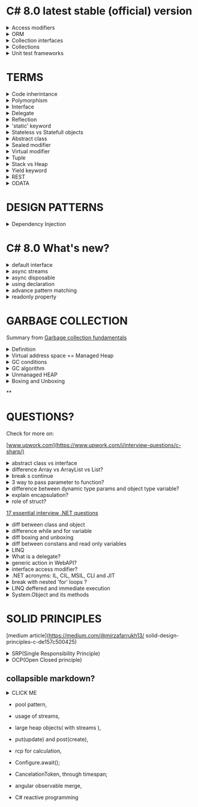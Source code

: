 **C# 8.0 latest stable (official) version**
======

<details><summary>Access modifiers</summary>
<p>

public    - from same class, other class, same assembly, other assembly or other code
protected - from same class or from derived class
private   - from same class or struct
internal  - from same assembly 
protected internal - from the same assebly or from the derived classes
private protected - from current class or from derived classes within same assembly

</p>
</details>


<details><summary>ORM</summary>
<p>

- ADO 
- Dapper
- EF
- EF Core

</p>
</details>

<details><summary>Collection interfaces</summary>
<p>

- IEnumerable
  _when querying in-memory collection like Array, List_
  
- IQueryable 
  _when querying data from out-memory(like remote database, service)_
  **_check OData specification!!!_** 
</p>
</details>


<details><summary>Collections</summary>
<p>

- Array 
- ArrayList
- HashTable
- Queue
- Stack
- SortedList
- Tuple


</p>
</details>

<details><summary>Unit test frameworks</summary>
<p>

- xUnit         - Fact
- NUnit
- MSTest        - TestClass, TestMethod, ClassInitialize, ClassCleanup , TestInitialise ...

</p>
</details>

**TERMS**
======

<details><summary>Code inherintance</summary>
<p>
    
    It was supported inheritance by single base class and multiple interfaces
    
</p>
</details>

<details><summary>Polymorphism</summary>
<p>
    
    it is accomplish by unique interface, it enables to have many implementations for different classes.
    Response to method call will depend of object type in runtime.  

</p>
</details>



<details><summary>Interface</summary>
<p>

    Agrement how components should communicate with each other. By origin should only contain prototype of method. With C# 8.0 ver. feature of 'default interfaces' is available.
    Meaning that interface method could have concrete implementation.

</p>
</details>

<details><summary>Delegate</summary>
<p>

    Is POINTER to a function. Method to be delegated needs to have same signature as
    delegate , meaning same return type, type and number of func parameters.

    e.g
    // delegate declaartion
    delegate int MyDelegate(int n);

    // actual methods
    public static int AddNum(int p) {
         num += p;
         return num;
    }
    
    public static int MultNum(int q) {
         num *= q;
         return num;
    }
    ...
        MyDelegate myD1 = new MyDelegate(AddNum);
        MyDelegate myD2 = new MyDelegate(MultNum);

</p>
</details>


<details><summary>Reflection</summary>
<p>
    
    ability to retrieve aplication metadata during application 
    runtime

</p>
</details>

<details><summary>'static' keyword</summary>
<p>
    
    Static modifier can be applied on the class, field, method. If class is static all members of class needs to be also static. Static class cannot be instanciated.
    
    Static methods can access static and non-static variables, if accessing non-static variables, methods need to be called on instance.

    Static variable will be shared among all instances of class. 

</p>
</details>

<details><summary>Stateless vs Statefull objects</summary>
<p>
    
    example of stateless class is static class, only have calculation methods. Statefull object 
    are entity classes or business object  holding a context  

</p>
</details>

<details><summary>Abstract class</summary>
<p>

    it is not intended to be instanciated (but it can have constructor and members),
    it needs to have at least single 'abstract' method. 
    it is used for definition of Base class in class hierarchy

</p>
</details>

<details><summary>Sealed modifier</summary>
<p>
    
    Class declared as Sealed cannot be extended(inherited).
    Method declared as Sealed cannot be overriden.
      
</p>
</details>

<details><summary>Virtual modifier</summary>
<p>
   
    Virtual can be assign to a method or property, identifing that functionality can be ovveriden in derived class.
      
</p>
</details>


<details><summary>Tuple</summary>
<p>
    
    used when you want to have object that represents data structure but you dont want to defined type class or struct for it.

    e.g.
    Tuple<int, string, string> person =  new Tuple<int, string, string>(1,"Joe", "Doe");

    With static helper:
    var person = Tuple.Create(1, "Joe", "Doe");

      
</p>
</details>

<details><summary>Stack vs Heap</summary>

#### STACK

<p>

     - it is fast access memory, size is defined by OS,
     - stores local variables and function variables,
     - variables are declared, initialised and allocated during a runtime,
     - it is linear data structure, and varibles are stored in block, therefore cannot be fragmented
     - it is not possible to resize variable
     - CPU or process manages with allocation and deallocation of memory
     - faster, cost less, fixed size but can cause shortage of memory       

</p>

#### HEAP
<p>

    - it stores global variables and function signatures
    - it stores variables randomly as data structure, therefore fragmentation is possible
    - it supports dynamic allocation of memory, it can be resized
    - it is not tightly managed by CPU, it is free floating range of memory
    - allocation and deallocation of can be done with programming instructions
    - variables can be resized
    - gc operates on managed heap

</p>

[heap vs stack](https://www.guru99.com/stack-vs-heap.html)
</details>

<details><summary>Yield keyword</summary>
<p>

    will return IEnumerable object as result , but with yield state machine will be created
    for iteration. 

</p>
</details>

<details><summary>REST</summary>
<p>

    Representational state transfer software architecture style defines constraints for Web Services.

</p>
</details>

<details><summary>ODATA</summary>
<p>

    Open Data protocol for creation of queryable REST api

</p>
</details>


**DESIGN PATTERNS**
======

<details><summary>Dependency Injection</summary>
<p>

    - reduce a tight coupling between software components
    - example 'constructor injector' , reference to object via reference to interface

</p>
</details>

**C# 8.0 What's new?**
======


<details><summary>default interface</summary>
<p>

    - default interface method contains default implementation. 

</p>
</details>

<details><summary>async streams</summary>
<p>

    - enables async iteration over enumerable

</p>
</details>

<details><summary>async disposable</summary>
</details>

<details><summary>using declaration</summary>
<p>

    - with 'using' declaration directive is given to compiler that declared variable will be automatically dispose when next enclosing type is reached.
   
    e.g
    using var file = new System.IO.StreamWriter("Sample.txt");
    file.WriteLine("Hello world");    
    // file is disposed of here


</p>
</details>

<details><summary>advance pattern matching</summary>

</details>


<details><summary>readonly property</summary>
</details>

**GARBAGE COLLECTION**
======

Summary from [Garbage collection fundamentals](https://docs.microsoft.com/en-us/dotnet/standard/garbage-collection/fundamentals)

<details><summary> Definition </summary>
<p>
    
    GC is automatic memory manager that allocates and release application memory on managed heap section of memory.
    - frees developer of manualy release of memory
    - allocates object on heap efficiently
    - reclaims object no more used, clears its memory and keeps are memory for future allocation
    - provides memory safety making sure that object wil not use content of another

</p>
</details>

<details><summary> Virtual address space == Managed Heap </summary>
<p>

    Every process(application) has it own 'virtul address space'.  For:
    - 32 kbits machine it is 2GB
    - 64 kbits machine is is 8TB

    Virtual address space is 'Managed heap', and develooper interacts with it (not with
    physical memory directly) by uding GC or if writing native application when using native windows function to allocate or release variables(heap memory).

    Virtual address space can be divided into 3 states:
    - free,
    - reserved,
    - commited

 </p>
</details>

<details><summary> GC conditions </summary>
<p>

    When OS notifies GC about low physical memory or surplus heap threshold, GC calls 
    method 'GC.Collect()' whis releases heap memory base on managed heap criteria.  

</p>
</details>

<details><summary> GC algorithm </summary>
<p>
    
    GC takes in consideration following:
    - it is to compose heap section, rather then whole heap,
    - newly object has a shorter lifespan, that older objects,
    - newly objects tend to interact with each other, due to opinion that application acces new
    object around same time

    Due to this reasons GC divides heap to sections:
    - generation 0
    - generation 1
    - generation 2(oldest object, static data) 

    Size of short lived section(generation 0 and generation 1) depends of machine GC mode
    which can be configured within application config file, supported modes are:
    - workstation mode(default),
    - server mode 
     
</p>
</details>

<details><summary> Unmanaged HEAP </summary>
<p>

    Unmanaged heap is section of heap that stores object that will not be managed by GC,
    such as file handle, windows handle or network connection. Such object need to be release with explicitly implementation of dispose method or override of Object.finalize().     

</p>
</details>

<details><summary> Boxing and Unboxing </summary>
<p>

    Type system contains three data types: 
     - Value types(int, char, string), reference and pointer.

    BOXING is term which identifies cast of value type variable to reference type.
    e.g.
        int i = 123;
        // The following line boxes i.
        object o = i;      

    Boxing is expensive to memory performance because reference object is created as copy 
    of value object on managed heap.

    Unboxing is reversal process that cast a refernce object to value type, it is also expensive.
    1. it is checked if reference instance is boxed version of value type.
    2. Copying value fron instance to value type variable.

    e.g.
        int i = 123;      // a value type
        object o = i;     // boxing
        int j = (int)o;   // unboxing

</p>
</details>

**

**QUESTIONS?**
======

Check for more on:

[www.upwork.com](https://www.upwork.com/i/interview-questions/c-sharp/)

<details><summary>abstract class vs interface</summary>
<p>
   
    interface only can be used to define functionality, but abstract class can create (implement) functionality to be implemented or override by subclass. Class can extend only one abstract class
    but can implement several interfaces. 


</p>
</details>

<details><summary>difference Array vs  ArrayList vs List?</summary>
<p>
    
    Array is static and continuos in memory, is method of organizing data in memory
    List is dynamic and random , it is data structure that allows several operation on collection type(add, insert, remove,...) 
    ArrayList is alternative to Array, but it is NOT strongly typed and can accept any element, also can accept NULL values.

</p>
</details>

<details><summary>break s continue</summary>
<p>
    
    'Break' will interupt a loop and exit from the loop, while 'Continue' will only break current iteration and will continue with next iteration.


</p>
</details>

<details><summary>3 way to pass parameter to function?</summary>
<p>

    - as 'value' parameter
    - as 'reference' parameter (using ref keyword), method access memory location of ref parameter
    changes to parameter in function will affect initial context of parameter
    - as 'out' parameter, same as ref but 'out ' param data will be transfered from the function. 

</p>
</details>

<details><summary>difference between dynamic type params and object type variable?</summary>
<p>

    Dynamic variable type will be checked during runtime.  While object variable type will be
    checked during compiling.

    e.g.
    dynamic MyDynamicVar = 1;
    Console.WriteLine(MyDynamicVar.GetType()); 

</p>
</details>

<details><summary>explain encapsulation?</summary>
<p>

    It is grouping code into logical packages, purpose is to reduces coupling beetwen software  components and to encourage code reusability. It is done using 'access modifiers'(specifiers).

</p>
</details>

<details><summary>role of struct?</summary>
<p>

    struct is for a record type. if all record members are value types and object is short-lived  than it makes a sense.
    to define object as struct. Such instance will be allocated and deallocated on stack, in difference to class instance.


</p>
</details>
    

[17 essential interview .NET questions](https://www.upwork.com/i/interview-questions/c-sharp/)

<details><summary>diff between class and object</summary>
<p>

    class describes template definition of the object, while object is instance of the class and it actual variable


</p>
</details>

<details><summary>difference  while and for variable</summary>
<p>

    both loops are used for repetive task. 'for' loop will be used when we know number of repetions, 'while'
    will be used in situation when task needs to be repeated until condition is fullfiled.


</p>
</details>

<details><summary>diff  boxing and unboxing</summary>
<p>

    in upper section


</p>
</details>

<details><summary>diff between constans and read only variables</summary>
<p>

    Constans are evaluted during compile time, while readonly varibles are evaluated during runtime
    Constants holds only value-type , readonly variable can hold reference type
    Constanst should be used when value is not changed during runtime, read-only are used when their value is
    not know before runtime.
    Read - only can be initialized during declaration or in constructor 


</p>
</details>

<details><summary>LINQ</summary>
<p>

    'Language Integrated Query' is set of feature of .NET framework which extends query capabilities on supported datasources
    (Collections, SQL Databases, ADO.NET Datasets, XML documents, and any collection implementing IEnumerable interface ).
    LINQ bridges a gap between object and data.



</p>
</details>

<details><summary>What is a delegate?</summary>
<p>

    in section above.

</p>
</details>

<details><summary>generic action in WebAPI?</summary>
<p>

    not posssible WEB API runtime needs a method signature in advance.

</p>
</details>


<details><summary>interface access modifier?</summary>
<p>

    inteface is always PUBLIC.

</p>
</details>


<details><summary>.NET acronyms: IL, CIL, MSIL, CLI and JIT </summary>
<p>

    IL  - intermediate language,
    JIT - just in time compiler ,
    CIL - common intermediate language
    MSIL- Microsoft Common language 

    When code is compiled it translated to CLI byteorder assembly(.exe or .dll). When CLI assembly is run JIT
    will translate CLI code to native code for machine.

</p>
</details>

<details><summary>break with nested 'for' loops ?</summary>
<p>

    when 'break' is call within nested loops, it will berak only inner loop. 

</p>
</details>

<details><summary>LINQ deffered and immediate execution</summary>
<p>

    Deffered execution is when variable is set with LINQ query, but query will not be executed,
    before next iteration over the collection.
    Immediate query execution is done when calling methods like Sum(), Average(), Count(), ToList(), ToArray().  

</p>
</details>


<details><summary>System.Object and its methods</summary>
<p>

    Base type for .NET classes, important methods are:
    - ToString();
    - Equals(),
    - Finalize(),
    - GetType(),
    - GetHashCode()


</p>
</details>

**SOLID PRINCIPLES**
======
[medium article](https://medium.com/@mirzafarrukh13/
solid-design-principles-c-de157c500425)

<details><summary> SRP(Single Responsibility Principle) </summary>
<p>

    One class should be responsible for one task. if we need to perform another task write a another class for it.
     
</p>
</details>
<details><summary> OCP(Open Closed principle) </summary>
<p>

We should strive to write a code that should not be changed every time the requirement is changed. 
Way to accoplish it is you base class for common definition.
     
</p>
</details>



 ## collapsible markdown?


<details><summary>CLICK ME</summary>
<p>

#### yes, even hidden code blocks!

```python
print("hello world!")
```

</p>
</details>   

- pool pattern,
- usage of streams,
- large heap objects( with streams ),
- put(update) and post(create), 
- rcp for calculation,
- Configure.await();
- CancelationToken, through timespan;

- angular observable merge, 
- C# reactive programming
